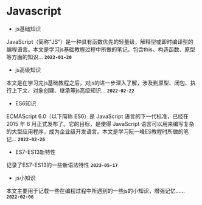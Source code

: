 # Javascript

- js基础知识

JavaScript（简称“JS”）是一种具有函数优先的轻量级，解释型或即时编译型的编程语言。本文是学习js基础教程过程中所做的笔记。包含this、构造函数、原型等方面的知识...
**`2022-01-20`**

- js高级知识

本文是在学习完js基础教程之后，对js的进一步深入了解，涉及到原型、闭包、执行上下文、对象创建、继承等js高级知识...
**`2022-02-22`**

- ES6知识

ECMAScript 6.0（以下简称 ES6）是 JavaScript 语言的下一代标准，已经在 2015 年 6 月正式发布了。它的目标，是使得 JavaScript 语言可以用来编写复杂的大型应用程序，成为企业级开发语言。本文是学习阮一峰ES教程时所做的笔记...
**`2022-02-26`**

- ES7-ES13新特性

记录了ES7-ES13的一些新语法特性
**`2023-05-17`**

- js小知识

本文主要用于记载一些在编程过程中所遇到的一些js的小知识，增强记忆......
**`2022-02-06`**